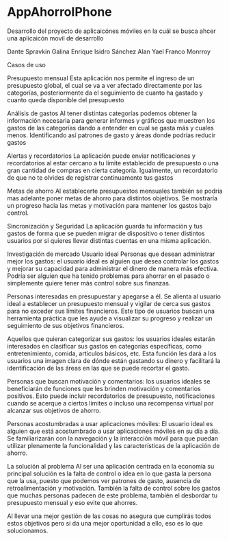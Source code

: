 # AppAhorroIPhone
Desarrollo del proyecto de aplicaicónes móviles en la cuál se busca ahcer una aplicaicón movil de desarrollo

Dante Spravkin Galina
Enrique Isidro Sánchez
Alan Yael Franco Monrroy

Casos de uso

Presupuesto mensual
Esta aplicación nos permite el ingreso de un presupuesto global, el cual se va a ver afectado directamente por las categorías, posteriormente da el seguimiento de cuanto ha gastado y cuanto queda disponible del presupuesto

Análisis de gastos
Al tener distintas categorías podemos obtener la información necesaria para generar informes y gráficos que muestren los gastos de las categorías dando a entender en cual se gasta más y cuales menos. Identificando así patrones de gasto y áreas donde podrías reducir gastos

Alertas y recordatorios
La aplicación puede enviar notificaciones y recordatorios al estar cercano a tu límite establecido de presupuesto o una gran cantidad de compras en cierta categoría. Igualmente, un recordatorio de que no te olvides de registrar continuamente tus gastos

Metas de ahorro
Al establecerte presupuestos mensuales también se podría mas adelante poner metas de ahorro para distintos objetivos. Se mostraría un progreso hacia las metas y motivación para mantener los gastos bajo control.

Sincronización y Seguridad
La aplicación guarda tu información y tus gastos de forma que se pueden migrar de dispositivo o tener distintos usuarios por si quieres llevar distintas cuentas en una misma aplicación.

Investigación de mercado
Usuario ideal
Personas que desean administrar mejor los gastos: el usuario ideal es alguien que desea controlar los gastos y mejorar su capacidad para administrar el dinero de manera más efectiva. Podría ser alguien que ha tenido problemas para ahorrar en el pasado o simplemente quiere tener más control sobre sus finanzas.

Personas interesadas en presupuestar y apegarse a él. Se alienta al usuario ideal a establecer un presupuesto mensual y vigilar de cerca sus gastos para no exceder sus límites financieros. Este tipo de usuarios buscan una herramienta práctica que les ayude a visualizar su progreso y realizar un seguimiento de sus objetivos financieros.

Aquellos que quieran categorizar sus gastos: los usuarios ideales estarán interesados ​​en clasificar sus gastos en categorías específicas, como entretenimiento, comida, artículos básicos, etc. Esta función les dará a los usuarios una imagen clara de dónde están gastando su dinero y facilitará la identificación de las áreas en las que se puede recortar el gasto.

Personas que buscan motivación y comentarios: los usuarios ideales se beneficiarán de funciones que les brinden motivación y comentarios positivos. Esto puede incluir recordatorios de presupuesto, notificaciones cuando se acerque a ciertos límites o incluso una recompensa virtual por alcanzar sus objetivos de ahorro.

Personas acostumbradas a usar aplicaciones móviles: El usuario ideal es alguien que está acostumbrado a usar aplicaciones móviles en su día a día. Se familiarizarán con la navegación y la interacción móvil para que puedan utilizar plenamente la funcionalidad y las características de la aplicación de ahorro.

La solución al problema
Al ser una aplicación centrada en la economía su principal solución es la falta de control o idea en lo que gasta la persona que la usa, puesto que podemos ver patrones de gasto, ausencia de retroalimentación y motivación. También la falta de control sobre los gastos que muchas personas padecen de este problema, también el desbordar tu presupuesto mensual y eso evite que ahorres.

Al llevar una mejor gestión de las cosas no asegura que cumplirás todos estos objetivos pero si da una mejor oportunidad a ello, eso es lo que solucionamos.
